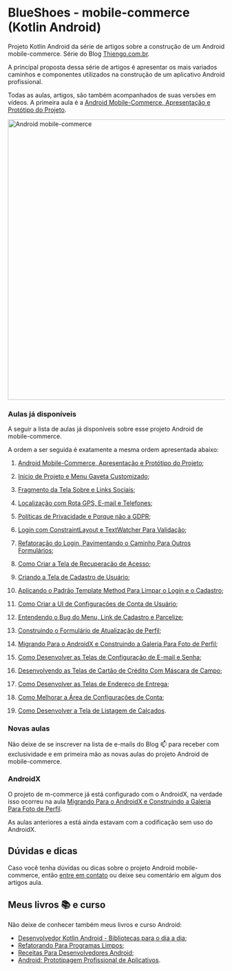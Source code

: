 # BlueShoes - mobile-commerce (Kotlin Android)

Projeto Kotlin Android da série de artigos sobre a construção de um Android mobile-commerce. Série do Blog [Thiengo.com.br](https://www.thiengo.com.br).

A principal proposta dessa série de artigos é apresentar os mais variados caminhos e componentes utilizados na construção de um aplicativo Android profissional.

Todas as aulas, artigos, são também acompanhados de suas versões em vídeos. A primeira aula é a [Android Mobile-Commerce, Apresentação e Protótipo do Projeto](https://www.thiengo.com.br/android-mobile-commerce-apresentacao-e-prototipo-do-projeto).

<img src="https://www.thiengo.com.br/img/post/normal/q69n9eglrf69obrevroppgo973be1a49f9939a5d1d94e8954bb8f3568b.jpg" width="651" alt="Android mobile-commerce">

### Aulas já disponíveis

A seguir a lista de aulas já disponíveis sobre esse projeto Android de mobile-commerce.

A ordem a ser seguida é exatamente a mesma ordem apresentada abaixo:

1. [Android Mobile-Commerce, Apresentação e Protótipo do Projeto](https://www.thiengo.com.br/android-mobile-commerce-apresentacao-e-prototipo-do-projeto);

2. [Início de Projeto e Menu Gaveta Customizado](https://www.thiengo.com.br/inicio-de-projeto-e-menu-gaveta-customizado-android-m-commerce);

3. [Fragmento da Tela Sobre e Links Sociais](https://www.thiengo.com.br/fragmento-da-tela-sobre-e-links-sociais-android-m-commerce);

4. [Localização com Rota GPS, E-mail e Telefones](https://www.thiengo.com.br/localizacao-com-rota-gps-e-mail-e-telefones-android-m-commerce);

5. [Políticas de Privacidade e Porque não a GDPR](https://www.thiengo.com.br/politicas-de-privacidade-e-porque-nao-a-gdpr-android-m-commerce);

6. [Login com ConstraintLayout e TextWatcher Para Validação](https://www.thiengo.com.br/login-com-constraintlayout-e-textwatcher-para-validacao-android-m-commerce);

7. [Refatoração do Login, Pavimentando o Caminho Para Outros Formulários](https://www.thiengo.com.br/refatoracao-do-login-pavimentando-o-caminho-para-outros-formularios-android-m-commerce);

8. [Como Criar a Tela de Recuperação de Acesso](https://www.thiengo.com.br/como-criar-a-tela-de-recuperacao-de-acesso-android-m-commerce);

9. [Criando a Tela de Cadastro de Usuário](https://www.thiengo.com.br/criando-a-tela-de-cadastro-de-usuario-android-m-commerce);

10. [Aplicando o Padrão Template Method Para Limpar o Login e o Cadastro](https://www.thiengo.com.br/aplicando-o-padrao-template-method-para-limpar-o-login-e-o-cadastro-android-m-commerce);

11. [Como Criar a UI de Configurações de Conta de Usuário](https://www.thiengo.com.br/como-criar-a-ui-de-configuracoes-de-conta-de-usuario-android-m-commerce);

12. [Entendendo o Bug do Menu, Link de Cadastro e Parcelize](https://www.thiengo.com.br/entendendo-o-bug-do-menu-link-de-cadastro-e-parcelize-android-m-commerce);

13. [Construindo o Formulário de Atualização de Perfil](https://www.thiengo.com.br/construindo-o-formulario-de-atualizacao-de-perfil-android-m-commerce);

14. [Migrando Para o AndroidX e Construindo a Galeria Para Foto de Perfil](https://www.thiengo.com.br/migrando-para-o-androidx-e-construindo-a-galeria-para-foto-de-perfil-android-m-commerce);

15. [Como Desenvolver as Telas de Configuração de E-mail e Senha](https://www.thiengo.com.br/como-desenvolver-as-telas-de-configuracao-de-e-mail-e-senha-android-m-commerce);

16. [Desenvolvendo as Telas de Cartão de Crédito Com Máscara de Campo](https://www.thiengo.com.br/desenvolvendo-as-telas-de-cartao-de-credito-com-mascara-de-campo-android-m-commerce);

17. [Como Desenvolver as Telas de Endereço de Entrega](https://www.thiengo.com.br/como-desenvolver-as-telas-de-endereco-de-entrega-android-m-commerce);

18. [Como Melhorar a Área de Configurações de Conta](https://www.thiengo.com.br/como-melhorar-a-area-de-configuracoes-de-conta-android-m-commerce);

19. [Como Desenvolver a Tela de Listagem de Calçados](https://www.thiengo.com.br/como-desenvolver-a-tela-de-listagem-de-calcados-android-m-commerce).

### Novas aulas

Não deixe de se inscrever na lista de e-mails do Blog 📫 para receber com exclusividade e em primeira mão as novas aulas do projeto Android de mobile-commerce.

### AndroidX

O projeto de m-commerce já está configurado com o AndroidX, na verdade isso ocorreu na aula [Migrando Para o AndroidX e Construindo a Galeria Para Foto de Perfil](https://www.thiengo.com.br/migrando-para-o-androidx-e-construindo-a-galeria-para-foto-de-perfil-android-m-commerce).

As aulas anteriores a está ainda estavam com a codificação sem uso do AndroidX.

## Dúvidas e dicas

Caso você tenha dúvidas ou dicas sobre o projeto Android mobile-commerce, então [entre em contato](https://www.thiengo.com.br/contato) ou deixe seu comentário em algum dos artigos aula.

## Meus livros 📚 e curso

Não deixe de conhecer também meus livros e curso Android:

- [Desenvolvedor Kotlin Android - Bibliotecas para o dia a dia](https://www.thiengo.com.br/livro-desenvolvedor-kotlin-android);
- [Refatorando Para Programas Limpos](https://www.thiengo.com.br/livro-refatorando-para-programas-limpos);
- [Receitas Para Desenvolvedores Android](https://www.thiengo.com.br/livro-receitas-para-desenvolvedores-android);
- [Android: Prototipagem Profissional de Aplicativos](https://www.udemy.com/course/android-prototipagem-profissional-de-aplicativos/?locale=pt_BR&persist_locale=).
